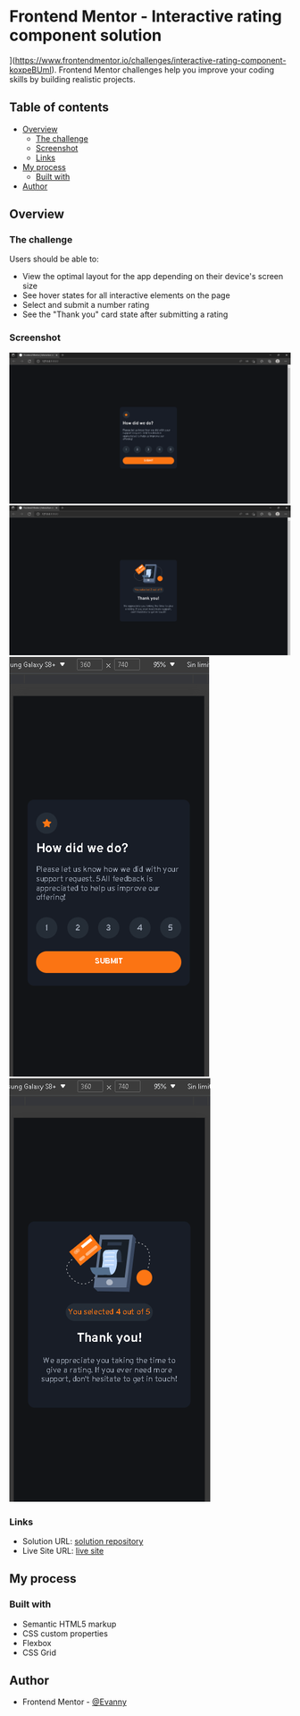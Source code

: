 # Frontend Mentor - Interactive rating component solution

](https://www.frontendmentor.io/challenges/interactive-rating-component-koxpeBUmI). Frontend Mentor challenges help you improve your coding skills by building realistic projects.

## Table of contents

- [Overview](#overview)
  - [The challenge](#the-challenge)
  - [Screenshot](#screenshot)
  - [Links](#links)
- [My process](#my-process)
  - [Built with](#built-with)
- [Author](#author)

## Overview

### The challenge

Users should be able to:

- View the optimal layout for the app depending on their device's screen size
- See hover states for all interactive elements on the page
- Select and submit a number rating
- See the "Thank you" card state after submitting a rating

### Screenshot

![](./screenshots-solutions/screenshot1-desktop-solution.PNG)
![](./screenshots-solutions/screenshot2-desktop-solution.PNG)
![](./screenshots-solutions/screenshot1-mobile-solution.PNG)
![](./screenshots-solutions/screenshot2-mobile-solution.PNG)

### Links

- Solution URL: [solution repository](https://github.com/EdisonPadilla/interactive-rating-component.git)
- Live Site URL: [live site](https://edisonpadilla.github.io/interactive-rating-component/)

## My process

### Built with

- Semantic HTML5 markup
- CSS custom properties
- Flexbox
- CSS Grid

## Author

- Frontend Mentor - [@Evanny](https://www.frontendmentor.io/profile/Evanny)
